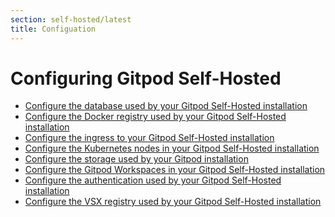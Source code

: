 ```yaml
---
section: self-hosted/latest
title: Configuation
---
```


<script context="module">
  export const prerender = true;
</script>

# Configuring Gitpod Self-Hosted

- [Configure the database used by your Gitpod Self-Hosted installation](./configuration/database)
- [Configure the Docker registry used by your Gitpod Self-Hosted installation](./configuration/docker-registry)
- [Configure the ingress to your Gitpod Self-Hosted installation](./configuration/ingress)
- [Configure the Kubernetes nodes in your Gitpod Self-Hosted installation](./configuration/nodes)
- [Configure the storage used by your Gitpod installation](./configuration/storage)
- [Configure the Gitpod Workspaces in your Gitpod Self-Hosted installation](./configuration/workspaces)
- [Configure the authentication used by your Gitpod Self-Hosted installation](./configuration/authentication)
- [Configure the VSX registry used by your Gitpod Self-Hosted installation](./configuration/vsx-registry)
